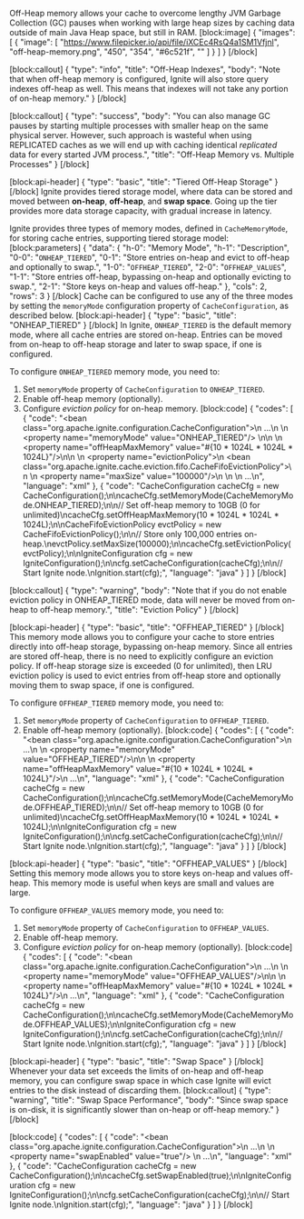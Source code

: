<!--
  Licensed to the Apache Software Foundation (ASF) under one or more
  contributor license agreements.  See the NOTICE file distributed with
  this work for additional information regarding copyright ownership.
  The ASF licenses this file to You under the Apache License, Version 2.0
  (the "License"); you may not use this file except in compliance with
  the License.  You may obtain a copy of the License at

       http://www.apache.org/licenses/LICENSE-2.0

  Unless required by applicable law or agreed to in writing, software
  distributed under the License is distributed on an "AS IS" BASIS,
  WITHOUT WARRANTIES OR CONDITIONS OF ANY KIND, either express or implied.
  See the License for the specific language governing permissions and
  limitations under the License.
-->

Off-Heap memory allows your cache to overcome lengthy JVM Garbage Collection (GC) pauses when working with large heap sizes by caching data outside of main Java Heap space, but still in RAM.
[block:image]
{
  "images": [
    {
      "image": [
        "https://www.filepicker.io/api/file/iXCEc4RsQ4a1SM1Vfjnl",
        "off-heap-memory.png",
        "450",
        "354",
        "#6c521f",
        ""
      ]
    }
  ]
}
[/block]

[block:callout]
{
  "type": "info",
  "title": "Off-Heap Indexes",
  "body": "Note that when off-heap memory is configured, Ignite will also store query indexes off-heap as well. This means that indexes will not take any portion of on-heap memory."
}
[/block]

[block:callout]
{
  "type": "success",
  "body": "You can also manage GC pauses by starting multiple processes with smaller heap on the same physical server. However, such approach is wasteful when using REPLICATED caches as we will end up with caching identical *replicated* data for every started JVM process.",
  "title": "Off-Heap Memory vs. Multiple Processes"
}
[/block]

[block:api-header]
{
  "type": "basic",
  "title": "Tiered Off-Heap Storage"
}
[/block]
Ignite provides tiered storage model, where data can be stored and moved between **on-heap**, **off-heap**, and **swap space**. Going up the tier provides more data storage capacity, with gradual increase in latency. 

Ignite provides three types of memory modes, defined in `CacheMemoryMode`, for storing cache entries, supporting tiered storage model:
[block:parameters]
{
  "data": {
    "h-0": "Memory Mode",
    "h-1": "Description",
    "0-0": "`ONHEAP_TIERED`",
    "0-1": "Store entries on-heap and evict to off-heap and optionally to swap.",
    "1-0": "`OFFHEAP_TIERED`",
    "2-0": "`OFFHEAP_VALUES`",
    "1-1": "Store entries off-heap, bypassing on-heap and optionally evicting to swap.",
    "2-1": "Store keys on-heap and values off-heap."
  },
  "cols": 2,
  "rows": 3
}
[/block]
Cache can be configured to use any of the three modes by setting the `memoryMode` configuration property of `CacheConfiguration`, as described below.
[block:api-header]
{
  "type": "basic",
  "title": "ONHEAP_TIERED"
}
[/block]
In Ignite, `ONHEAP_TIERED`  is the default memory mode, where all cache entries are stored on-heap. Entries can be moved from on-heap to off-heap storage and later to swap space, if one is configured.

To configure `ONHEAP_TIERED` memory mode, you need to:

1. Set `memoryMode` property of `CacheConfiguration` to `ONHEAP_TIERED`. 
2. Enable off-heap memory (optionally).
3. Configure *eviction policy* for on-heap memory.
[block:code]
{
  "codes": [
    {
      "code": "<bean class=\"org.apache.ignite.configuration.CacheConfiguration\">\n  ...\n  <!-- Store cache entries on-heap. -->\n  <property name=\"memoryMode\" value=\"ONHEAP_TIERED\"/> \n\n  <!-- Enable Off-Heap memory with max size of 10 Gigabytes (0 for unlimited). -->\n  <property name=\"offHeapMaxMemory\" value=\"#{10 * 1024L * 1024L * 1024L}\"/>\n\n  <!-- Configure eviction policy. -->\n  <property name=\"evictionPolicy\">\n    <bean class=\"org.apache.ignite.cache.eviction.fifo.CacheFifoEvictionPolicy\">\n      <!-- Evict to off-heap after cache size reaches maxSize. -->\n      <property name=\"maxSize\" value=\"100000\"/>\n    </bean>\n  </property>\n  ...\n</bean>",
      "language": "xml"
    },
    {
      "code": "CacheConfiguration cacheCfg = new CacheConfiguration();\n\ncacheCfg.setMemoryMode(CacheMemoryMode.ONHEAP_TIERED);\n\n// Set off-heap memory to 10GB (0 for unlimited)\ncacheCfg.setOffHeapMaxMemory(10 * 1024L * 1024L * 1024L);\n\nCacheFifoEvictionPolicy evctPolicy = new CacheFifoEvictionPolicy();\n\n// Store only 100,000 entries on-heap.\nevctPolicy.setMaxSize(100000);\n\ncacheCfg.setEvictionPolicy(evctPolicy);\n\nIgniteConfiguration cfg = new IgniteConfiguration();\n\ncfg.setCacheConfiguration(cacheCfg);\n\n// Start Ignite node.\nIgnition.start(cfg);",
      "language": "java"
    }
  ]
}
[/block]

[block:callout]
{
  "type": "warning",
  "body": "Note that if you do not enable eviction policy in ONHEAP_TIERED mode, data will never be moved from on-heap to off-heap memory.",
  "title": "Eviction Policy"
}
[/block]

[block:api-header]
{
  "type": "basic",
  "title": "OFFHEAP_TIERED"
}
[/block]
This memory mode allows you to configure your cache to store entries directly into off-heap storage, bypassing on-heap memory. Since all entries are stored off-heap, there is no need to explicitly configure an eviction policy. If off-heap storage size is exceeded (0 for unlimited), then LRU eviction policy is used to evict entries from off-heap store and optionally moving them to swap space, if one is configured.

To configure `OFFHEAP_TIERED` memory mode, you need to:

1. Set `memoryMode` property of `CacheConfiguration` to `OFFHEAP_TIERED`. 
2. Enable off-heap memory (optionally).
[block:code]
{
  "codes": [
    {
      "code": "<bean class=\"org.apache.ignite.configuration.CacheConfiguration\">\n  ...\n  <!-- Always store cache entries in off-heap memory. -->\n  <property name=\"memoryMode\" value=\"OFFHEAP_TIERED\"/>\n\n  <!-- Enable Off-Heap memory with max size of 10 Gigabytes (0 for unlimited). -->\n  <property name=\"offHeapMaxMemory\" value=\"#{10 * 1024L * 1024L * 1024L}\"/>\n  ...\n</bean>",
      "language": "xml"
    },
    {
      "code": "CacheConfiguration cacheCfg = new CacheConfiguration();\n\ncacheCfg.setMemoryMode(CacheMemoryMode.OFFHEAP_TIERED);\n\n// Set off-heap memory to 10GB (0 for unlimited)\ncacheCfg.setOffHeapMaxMemory(10 * 1024L * 1024L * 1024L);\n\nIgniteConfiguration cfg = new IgniteConfiguration();\n\ncfg.setCacheConfiguration(cacheCfg);\n\n// Start Ignite node.\nIgnition.start(cfg);",
      "language": "java"
    }
  ]
}
[/block]

[block:api-header]
{
  "type": "basic",
  "title": "OFFHEAP_VALUES"
}
[/block]
Setting this memory mode allows you to store keys on-heap and values off-heap. This memory mode is useful when keys are small and values are large.

To configure `OFFHEAP_VALUES` memory mode, you need to:

1. Set `memoryMode` property of `CacheConfiguration` to `OFFHEAP_VALUES`. 
2. Enable off-heap memory.
3. Configure *eviction policy* for on-heap memory (optionally).
[block:code]
{
  "codes": [
    {
      "code": "<bean class=\"org.apache.ignite.configuration.CacheConfiguration\">\n  ...\n  <!-- Always store cache entries in off-heap memory. -->\n  <property name=\"memoryMode\" value=\"OFFHEAP_VALUES\"/>\n\n  <!-- Enable Off-Heap memory with max size of 10 Gigabytes (0 for unlimited). -->\n  <property name=\"offHeapMaxMemory\" value=\"#{10 * 1024L * 1024L * 1024L}\"/>\n  ...\n</bean>",
      "language": "xml"
    },
    {
      "code": "CacheConfiguration cacheCfg = new CacheConfiguration();\n\ncacheCfg.setMemoryMode(CacheMemoryMode.OFFHEAP_VALUES);\n\nIgniteConfiguration cfg = new IgniteConfiguration();\n\ncfg.setCacheConfiguration(cacheCfg);\n\n// Start Ignite node.\nIgnition.start(cfg);",
      "language": "java"
    }
  ]
}
[/block]

[block:api-header]
{
  "type": "basic",
  "title": "Swap Space"
}
[/block]
Whenever your data set exceeds the limits of on-heap and off-heap memory, you can configure swap space in which case Ignite will evict entries to the disk instead of discarding them.
[block:callout]
{
  "type": "warning",
  "title": "Swap Space Performance",
  "body": "Since swap space is on-disk, it is significantly slower than on-heap or off-heap memory."
}
[/block]

[block:code]
{
  "codes": [
    {
      "code": "<bean class=\"org.apache.ignite.configuration.CacheConfiguration\">\n  ...\n  <!-- Enable swap. -->\n  <property name=\"swapEnabled\" value=\"true\"/> \n  ...\n</bean>",
      "language": "xml"
    },
    {
      "code": "CacheConfiguration cacheCfg = new CacheConfiguration();\n\ncacheCfg.setSwapEnabled(true);\n\nIgniteConfiguration cfg = new IgniteConfiguration();\n\ncfg.setCacheConfiguration(cacheCfg);\n\n// Start Ignite node.\nIgnition.start(cfg);",
      "language": "java"
    }
  ]
}
[/block]